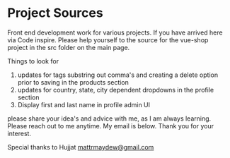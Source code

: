# Project Sources 

Front end development work for various projects.  If you have arrived here via Code inspire.  Please help yourself to the source for the vue-shop project in the src folder on the main page. 

Things to look for
 1.  updates for tags substring out comma's and creating a delete option prior to saving  in the products section
 2.  updates for country, state, city dependent dropdowns in the profile section
 3.  Display first and last name in profile admin UI
 
please share your idea's and advice with me, as I am always learning. Please reach out to me anytime.  My email is below. 
Thank you for your interest.

Special thanks to Hujjat 
mattrmaydew@gmail.com
